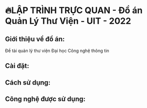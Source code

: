 # 🔥LẬP TRÌNH TRỰC QUAN - Đồ án Quản Lý Thư Viện - UIT - 2022

## Giới thiệu về đồ án:

Đề tài quản lý thư viện Đại học Công nghệ thông tin

## Cài đặt:

## Cách sử dụng:

## Công nghệ được sử dụng:
